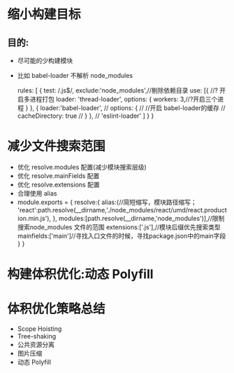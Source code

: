 # 缩小构建目标


##  目的:

* 尽可能的少构建模块

* 比如 babel-loader 不解析 node_modules

    rules: [
            {
                test: /.js$/,
                exclude:'node_modules',//剔除依赖目录
                use: [{
                    //? 开启多进程打包
                    loader: 'thread-loader',
                    options: {
                        workers: 3,//?开启三个进程
                    }
                },
                {
                    loader:'babel-loader',
                    // options: {
                    //     //开启 babel-loader的缓存
                    //     cacheDirectory: true
                    // }
                },
                    // 'eslint-loader'
                ]
            }
        }


# 减少文件搜索范围

* 优化 resolve.modules 配置(减少模块搜索层级) 
* 优化 resolve.mainFields 配置
* 优化 resolve.extensions 配置
* 合理使用 alias
* 
    module.exports = {
        resolve:{
            alias:{//简短缩写，模块路径缩写；
                'react':path.resolve(__dirname,'./node_modules/react/umd/react.production.min.js'),
            },
            modules:[path.resolve(__dirname,'node_modules')],//限制搜索node_modules 文件的范围
            extensions:['.js'],//模块后缀优先搜索类型
            mainfields:['main']//寻找入口文件的时候，寻找package.json中的main字段
        }
    }


# 构建体积优化:动态 Polyfill



# 体积优化策略总结

* Scope Hoisting 
* Tree-shaking 
* 公共资源分离 
* 图片压缩
* 动态 Polyfill
